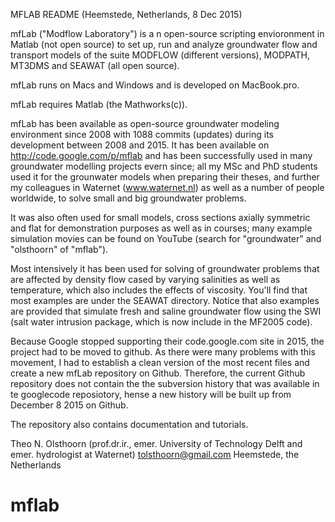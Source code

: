 MFLAB README  (Heemstede, Netherlands, 8 Dec 2015)

mfLab ("Modflow Laboratory") is a n open-source scripting envioronment in Matlab
(not open source) to set up, run and analyze groundwater flow and transport models of
the suite MODFLOW (different versions), MODPATH, MT3DMS and SEAWAT (all open source).

mfLab runs on Macs and Windows and is developed on MacBook.pro.

mfLab requires Matlab (the Mathworks(c)).

mfLab has been available as open-source groundwater modeling environment since 2008 with
1088 commits (updates) during its development between 2008 and 2015. It has been available
on http://code.google.com/p/mflab and has been successfully used in many groundwater
modelling projects evern since; all my MSc and PhD students used it for the grounwater
models when preparing their theses, and further my colleagues in Waternet (www.waternet.nl)
as well as a number of people worldwide, to solve small and big groundwater problems.

It was also often used for small models, cross sections axially symmetric and flat for
demonstration purposes as well as in courses; many example simulation movies can be found
on YouTube (search for "groundwater" and "olsthoorn" of "mflab").

Most intensively it has been used for solving of groundwater problems that are affected by
density flow cased by varying salinities as well as temperature, which also includes the
effects of viscosity. You'll find that most examples are under the SEAWAT directory. Notice
that also examples are provided that simulate fresh and saline groundwater flow using the
SWI (salt water intrusion package, which is now include in the MF2005 code).

Because Google stopped supporting their code.google.com site in 2015, the project had to
be moved to github. As there were many problems with this movement, I had to establish a
clean version of the most recent files and create a new mfLab repository on Github.
Therefore, the current Github repository does not contain the the subversion history that
was available in te googlecode reposiotory, hense a new history will be built up from
December 8 2015 on Github.

The repository also contains documentation and tutorials.

Theo N. Olsthoorn (prof.dr.ir., emer. University of Technology Delft and emer. hydrologist at Waternet)
tolsthoorn@gmail.com
Heemstede, the Netherlands
# mflab
